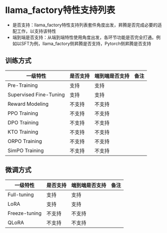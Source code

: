 # llama_factory特性支持列表

- 是否支持：llama_factory特性支持列表套件角度出发，昇腾是否完成必要的适配工作，以支持该特性
- 端到端是否支持：从端到端特性使用角度出发，各环节功能是否完全打通。例如以SFT为例，llama_factory侧昇腾是否支持，Pytorch侧昇腾是否支持

## 训练方式

| 一级特性       | 是否支持 |端到端是否支持| 备注     |
|------------|------|--|--------|
| Pre-Training      | 支持   | 支持 |        |
| Supervised Fine-Tuning  | 支持   | 支持 |        |
| Reward Modeling       | 不支持  | 不支持 |  |
| PPO Training       | 不支持   | 不支持 |        |
| DPO Training       | 不支持   | 不支持 |        |
| KTO Training       | 不支持   | 不支持 |        |
| ORPO Training       | 不支持   | 不支持 |        |
| SimPO Training       | 不支持   | 不支持 |        |

## 微调方式

| 一级特性       | 是否支持 |端到端是否支持| 备注     |
|------------|-----|--|--------|
| Full-tuning      | 支持  | 支持 |        |
| LoRA       | 支持  | 支持 |  |
| Freeze-tuning  | 不支持  | 不支持 |        |
| QLoRA       | 不支持  | 不支持 |        |
